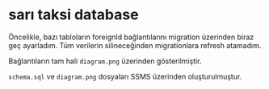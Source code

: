 # sarı taksi database
Öncelikle, bazı tabloların foreignId bağlantılarını migration üzerinden biraz geç ayarladım. Tüm verilerin silineceğinden migrationlara refresh atamadım.

Bağlantıların tam hali `diagram.png` üzerinden gösterilmiştir.

`schema.sql` ve `diagram.png` dosyaları SSMS üzerinden oluşturulmuştur.
